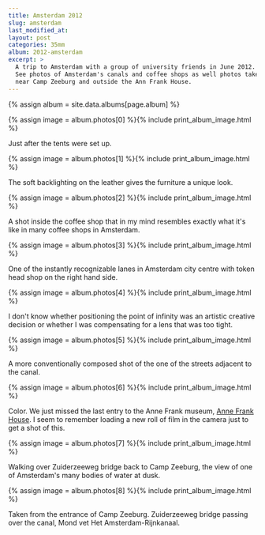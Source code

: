 ```yaml
---
title: Amsterdam 2012
slug: amsterdam
last_modified_at:
layout: post
categories: 35mm
album: 2012-amsterdam
excerpt: >
  A trip to Amsterdam with a group of university friends in June 2012.
  See photos of Amsterdam's canals and coffee shops as well photos taken
  near Camp Zeeburg and outside the Ann Frank House.
---
```

{% assign album = site.data.albums[page.album] %}

{% assign image = album.photos[0] %}{% include print_album_image.html %}

Just after the tents were set up.

{% assign image = album.photos[1] %}{% include print_album_image.html %}

The soft backlighting on the leather gives the furniture a unique look.

{% assign image = album.photos[2] %}{% include print_album_image.html %}

A shot inside the coffee shop that in my mind resembles exactly what it's like in many coffee shops in Amsterdam.

{% assign image = album.photos[3] %}{% include print_album_image.html %}

One of the instantly recognizable lanes in Amsterdam city centre with token head shop on the right hand side.

{% assign image = album.photos[4] %}{% include print_album_image.html %}

I don't know whether positioning the point of infinity was an artistic creative decision or whether I was compensating for a lens that was too tight.

{% assign image = album.photos[5] %}{% include print_album_image.html %}

A more conventionally composed shot of the one of the streets adjacent to the canal.

{% assign image = album.photos[6] %}{% include print_album_image.html %}

Color. We just missed the last entry to the Anne Frank museum, [Anne Frank House][anne-frank-house]. I seem to remember loading a new roll of film in the camera just to get a shot of this.

{% assign image = album.photos[7] %}{% include print_album_image.html %}

Walking over Zuiderzeeweg bridge back to Camp Zeeburg, the view of one of Amsterdam's many bodies of water at dusk.

{% assign image = album.photos[8] %}{% include print_album_image.html %}

Taken from the entrance of Camp Zeeburg. Zuiderzeeweg bridge passing over the canal, Mond vet Het Amsterdam-Rijnkanaal.

[anne-frank-house]: https://www.annefrank.org/en/ "Anne Frank House"